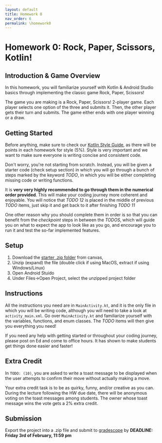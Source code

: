 ```yaml
---
layout: default
title: Homework 0
nav_order: 6
permalink: \homework0
---
```


# **Homework 0: Rock, Paper, Scissors, Kotlin!**

## **Introduction & Game Overview**

In this homework, you will familiarize yourself with Kotlin & Android Studio basics through implementing the classic game Rock, Paper, Scissors!

The game you are making is a Rock, Paper, Scissors! 2-player game. Each player selects one option of the three and submits it. Then, the other player gets their turn and submits. The game either ends with one player winning or a draw.

## **Getting Started**

Before anything, make sure to check our [Kotlin Style Guide](https://cis1950android.github.io/styleguide/), as there will be points in each homework for style (5%). Style is very important and we want to make sure everyone is writing concise and consistent  code.

Don't worry, you're not starting from scratch. Instead, you will be given a starter code (check setup section) in which you will go through a bunch of steps marked by the keyword _TODO_, in which you will be either completing missing code or writing functions.

 It is **very very highly recommended to go through them in the numerical order provided**. This will make your coding journey more coherent and enjoyable. You will notice that _TODO 12_ is placed in the middle of previous _TODO_ items, just skip it and get back to it after finishing _TODO 11_

One other reason why you should complete them in order is so that you can benefit from the _checkpoint_ steps in between the _TODOS_, which will guide you on what to expect the app to look like as you go, and encourage you to run it and test the so-far implemented features.

## **Setup**

1. Download the [starter .zip folder](https://canvas.upenn.edu/courses/1703225/files/folder/Homeworks/HW0) from canvas,
2. Unzip (expand) the file (double click if using MacOS, extract if using Windows/Linux)
3. Open Android Stuido
4. Under Files->Open Project, select the unzipped project folder 

## **Instructions**

All the instructions you need are in `MainActivity.kt`, and it is the only file in which you will be writing code, although you will need to take a look at `activity_main.xml`. Go over `MainActivity.kt` and familiarize yourself with the variables, functions, and enum classes. The _TODO_ items will then give you everything you need!

If you need any help with getting started or throughout your coding journey, please post on Ed and come to office hours. It has shown to make students get things done easier and faster!

## **Extra Credit**

In `TODO: (10)`, you are asked to write a toast message to be displayed when the user attempts to confirm their move without actually making a move.

Your extra credit task is to be as quirky, funny, and/or creative as you can. During the lecture following the HW due date, there will be anonymous voting on the toast messages among students. The owner whose toast message wins the vote gets a 2% extra credit.

## **Submission**

Export the project into a .zip file and submit to [gradescope](https://www.gradescope.com/courses/480677) by **DEADLINE: Friday 3rd of February, 11:59 pm**
